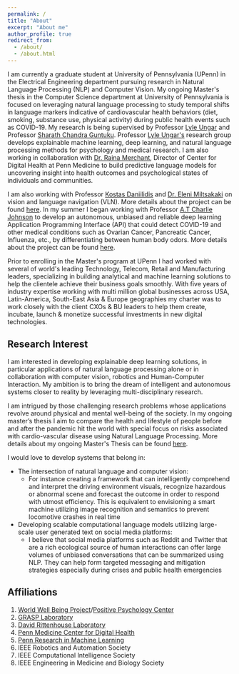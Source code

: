 ```yaml
---
permalink: /
title: "About"
excerpt: "About me"
author_profile: true
redirect_from: 
  - /about/
  - /about.html
---
```


I am currently a graduate student at University of Pennsylvania (UPenn) in the Electrical Engineering department pursuing research in Natural Language Processing (NLP) and Computer Vision. My ongoing Master's thesis in the Computer Science department at University of Pennsylvania is focused on leveraging natural language processing to study temporal shifts in language markers indicative of cardiovascular health behaviors (diet, smoking, substance use, physical activity) during public health events such as COVID-19. My research is being supervised by Professor [Lyle Ungar](https://www.cis.upenn.edu/~ungar/) and Professor [Sharath Chandra Guntuku](https://sharathg.cis.upenn.edu/). Professor [Lyle Ungar's](https://www.cis.upenn.edu/~ungar/) research group develops explainable machine learning, deep learning, and natural language processing methods for psychology and medical research. I am also working in collaboration with [Dr. Raina Merchant](https://www.med.upenn.edu/apps/faculty/index.php/g321/p8145916), Director of Center for Digital Health at Penn Medicine to build predictive language models for uncovering insight into health outcomes and psychological states of individuals and communities.

I am also working with Professor [Kostas Daniilidis](https://www.cis.upenn.edu/~kostas/) and [Dr. Eleni Miltsakaki](https://www.miltsakaki.com/) on vision and language navigation (VLN). More details about the project can be found [here](https://ggeorgak11.github.io/CM2-project/). In my summer I began working with Professor [A.T Charlie Johnson](https://live-sas-physics.pantheon.sas.upenn.edu/people/standing-faculty/charlie-johnson) to develop an autonomous, unbiased and reliable deep learning Application Programming Interface (API) that could detect COVID-19 and other medical conditions such as Ovarian Cancer, Pancreatic Cancer, Influenza, etc., by differentiating between human body odors. More details about the project can be found [here](https://wanchoo93.github.io/teaching/2015-spring-teaching-1).

Prior to enrolling in the Master's program at UPenn I had worked with several of world's leading Technology, Telecom, Retail and Manufacturing leaders, specializing in building analytical and machine learning solutions to help the clientele achieve their business goals smoothly. With five years of industry expertise working with multi million global businesses across USA, Latin-America, South-East Asia & Europe geographies my charter was to work closely with the client CXOs & BU leaders to help them create, incubate, launch & monetize successful investments in new digital technologies.

Research Interest
-----
I am interested in developing explainable deep learning solutions, in particular applications of natural language processing alone or in collaboration with computer vision, robotics and Human-Computer Interaction. My ambition is to bring the dream of intelligent and autonomous systems closer to reality by leveraging multi-disciplinary research.

I am intrigued by those challenging research problems whose applications revolve around physical and mental well-being of the society. In my ongoing master’s thesis I aim to compare the health and lifestyle of people before and after the pandemic hit the world with special focus on risks associated with cardio-vascular disease using Natural Language Processing. More details about my ongoing Master's Thesis can be found [here](https://wanchoo93.github.io/teaching/2016-spring-teaching-3).

I would love to develop systems that belong in:
* The intersection of natural language and computer vision:
  * For instance creating a framework that can intelligently comprehend and interpret the driving environment visuals, recognize hazardous or abnormal scene and forecast the outcome in order to respond with utmost efficiency. This is equivalent to envisioning a smart machine utilizing image recognition and semantics to prevent locomotive crashes in real time
* Developing scalable computational language models utilizing large-scale user generated text on social media platforms:
  * I believe that social media platforms such as Reddit and Twitter that are a rich ecological source of human interactions can offer large volumes of unbiased conversations that can be summarized using NLP. They can help form targeted messaging and mitigation strategies especially during crises and public health emergencies


Affiliations
-----
1. [World Well Being Project](http://www.wwbp.org/about.html)/[Positive Psychology Center](https://ppc.sas.upenn.edu/)
2. [GRASP Laboratory](https://www.grasp.upenn.edu/)
3. [David Rittenhouse Laboratory](https://www.facilities.upenn.edu/maps/locations/david-rittenhouse-laboratory)
4. [Penn Medicine Center for Digital Health](https://centerfordigitalhealth.upenn.edu/)
5. [Penn Research in Machine Learning](https://priml.upenn.edu/)
6. IEEE Robotics and Automation Society
7. IEEE Computational Intelligence Society
8. IEEE Engineering in Medicine and Biology Society

